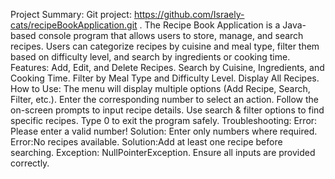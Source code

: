 Project Summary:
Git project: https://github.com/Israely-cats/recipeBookApplication.git .
The Recipe Book Application is a Java-based console program that allows users to store, manage, and search recipes. Users can categorize recipes by cuisine and meal type, filter them based on difficulty level, and search by ingredients or cooking time. 
Features:
Add, Edit, and Delete Recipes.
Search by Cuisine, Ingredients, and Cooking Time.
Filter by Meal Type and Difficulty Level.
Display All Recipes. 
How to Use:
The menu will display multiple options (Add Recipe, Search, Filter, etc.).
Enter the corresponding number to select an action.
Follow the on-screen prompts to input recipe details.
Use search & filter options to find specific recipes.
Type 0 to exit the program safely.
Troubleshooting:
Error: Please enter a valid number!
Solution: Enter only numbers where required.
Error:No recipes available.
Solution:Add at least one recipe before searching.
Exception: NullPointerException.
Ensure all inputs are provided correctly.




